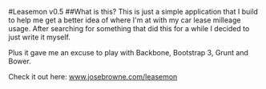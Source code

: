 #Leasemon v0.5
##What is this?
This is just a simple application that I build to help me get a better idea of where I'm at with my car lease milleage usage. After searching for something that did this for a while I decided to just write it myself. 

Plus it gave me an excuse to play with Backbone, Bootstrap 3, Grunt and Bower.

Check it out here: <a href="http://www.josebrowne.com/leasemon">www.josebrowne.com/leasemon</a>



